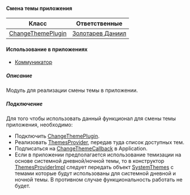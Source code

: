 #### Смена темы приложения

| Класс                                                                                      | Ответственные                                                                          |
|--------------------------------------------------------------------------------------------|----------------------------------------------------------------------------------------|
| [ChangeThemePlugin](src/main/java/ru/tensor/sbis/design/change_theme/ChangeThemePlugin.kt) | [Золотарев Даниил](https://online.sbis.ru/person/fb135a4c-c712-4f6e-b52a-6a36dfbdff5e) |

#### Использование в приложениях
- [Коммуникатор](https://git.sbis.ru/mobileworkspace/apps/droid/communicator)

##### Описание
Модуль для реализации смены темы в приложении.

##### Подключение
Для того чтобы использовать данный функционал для смены темы приложения, необходимо:
- Подключить [ChangeThemePlugin](src/main/java/ru/tensor/sbis/design/change_theme/ChangeThemePlugin.kt).
- Реализовать [ThemesProvider](src/main/java/ru/tensor/sbis/design/change_theme/contract/ThemesProvider.kt), передав туда список доступных тем.
- Подписаться на [ChangeThemeCallback](src/main/java/ru/tensor/sbis/design/change_theme/util/ChangeThemeCallback.kt) в Application.
- Если в приложении предполагается использование темизации на основе системной дневной/ночной темы, то в конструктор [ThemesProviderImpl](src/main/java/ru/tensor/sbis/design/change_theme/contract/ThemesProviderImpl.kt) следует передать объект [SystemThemes](src/main/java/ru/tensor/sbis/design/change_theme/util/SystemThemes.kt) с темами которые будут использованы для системной дневной и ночной темы. В противном случае функциональность работать не будет.

